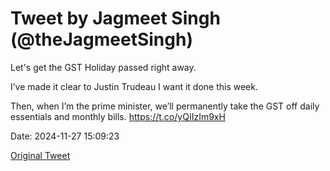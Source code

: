 # Tweet by Jagmeet Singh (@theJagmeetSingh)

Let's get the GST Holiday passed right away.

I’ve made it clear to Justin Trudeau I want it done this week.

Then, when I’m the prime minister, we’ll permanently take the GST off daily essentials and monthly bills. https://t.co/yQIIzIm9xH

Date: 2024-11-27 15:09:23

[Original Tweet](https://x.com/theJagmeetSingh/status/1861789424729669906)
